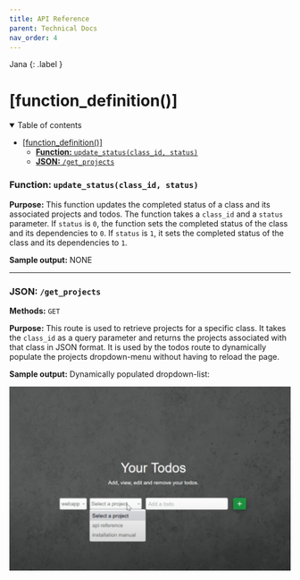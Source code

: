 ```yaml
---
title: API Reference
parent: Technical Docs
nav_order: 4
---
```


Jana
{: .label }

# [function_definition()]

<details open markdown="block">
  <summary>
    Table of contents
  </summary>
  <div markdown="1">

- [\[function\_definition()\]](#function_definition)
    - [**Function:** `update_status(class_id, status)`](#function-update_statusclass_id-status)
    - [**JSON:** `/get_projects`](#json-get_projects)
 </details>






### **Function:** `update_status(class_id, status)`

**Purpose:** This function updates the completed status of a class and its associated projects and todos. The function takes a `class_id` and a `status` parameter. If `status` is `0`, the function sets the completed status of the class and its dependencies to `0`. If `status` is `1`, it sets the completed status of the class and its dependencies to `1`.

**Sample output:** NONE




---

### **JSON:** `/get_projects`

**Methods:** `GET`


**Purpose:** This route is used to retrieve projects for a specific class. It takes the `class_id` as a query parameter and returns the projects associated with that class in JSON format. It is used by the todos route to dynamically populate the projects dropdown-menu without having to reload the page. 

**Sample output:** Dynamically populated dropdown-list: 

 ![get_list_todos() sample](../assets/images/todos.PNG)

